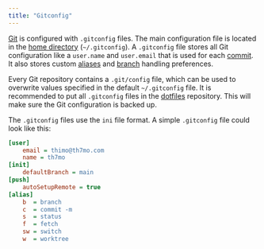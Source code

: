 ```yaml
---
title: "Gitconfig"
---
```


[Git](git) is configured with `.gitconfig` files.
The main configuration file is located in the [home directory](home-directory) (`~/.gitconfig`).
A `.gitconfig` file stores all Git configuration like a `user.name` and `user.email` that is used for each [commit](commit).
It also stores custom [aliases](alias) and [branch](branch) handling preferences.

Every Git repository contains a `.git/config` file,
which can be used to overwrite values specified in the default `~/.gitconfig` file.
It is recommended to put all `.gitconfig` files in the [dotfiles](dotfiles) repository.
This will make sure the Git configuration is backed up.

The `.gitconfig` files use the `ini` file format.
A simple `.gitconfig` file could look like this:

```ini
[user]
    email = thimo@th7mo.com
    name = th7mo
[init]
    defaultBranch = main
[push]
    autoSetupRemote = true
[alias]
    b  = branch
    c  = commit -m
    s  = status
    f  = fetch
    sw = switch
    w  = worktree
```